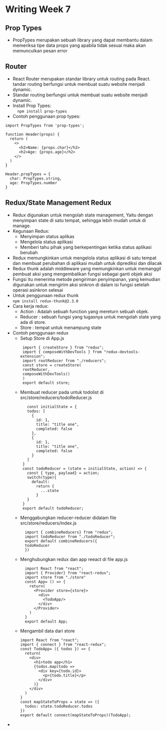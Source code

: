 # Writing Week 7
## Prop Types
- PropTypes merupakan sebuah library yang dapat membantu dalam memeriksa tipe data props yang apabila tidak sesuai maka akan memunculkan pesan error

## Router
- React Router merupakan standar library untuk routing pada React. tandar routing berfungsi untuk membuat suatu website menjadi dynamic.
- Standar routing berfungsi untuk membuat suatu website menjadi dynamic.
- Install Prop Types:<br>
`  npm install prop-types`
- Contoh penggunaan prop types:
```
import PropTypes from 'prop-types';

function Header(props) {
  return (
    <>
      <h2>Name: {props.char}</h2>
      <h2>Age: {props.age}</h2>
    </>
  )
}

Header.propTypes = {
  char: PropTypes.string,
  age: PropTypes.number
}
```
## Redux/State Management Redux
- Redux digunakan untuk mengolah state management, Yaitu dengan menyimpan state di satu tempat, sehingga lebih mudah untuk di manage.
- Kegunaan Redux:
  - Menyimpan status aplikas
  - Mengelola status aplikasi 
  - Memberi tahu pihak yang berkepentingan ketika status aplikasi berubah
- Redux memungkinkan untuk mengelola status aplikasi di satu tempat dan membuat perubahan di aplikasi mudah untuk diprediksi dan dilacak
- Redux thunk adalah middleware yang memungkinkan untuk memanggil pembuat aksi yang mengembalikan fungsi sebagai ganti objek aksi
- Fungsi itu menerima metode pengiriman penyimpanan, yang kemudian digunakan untuk mengirim aksi sinkron di dalam isi fungsi setelah operasi asinkron selesai
- Untuk penggunaan redux thunk <br>
  `npm install redux-thunk@2.3.0`
- Cara kerja redux:<br>
  - Action : Adalah sebuah function yang mereturn sebuah objek.
  - Reducer : sebuah fungsi yang tugasnya untuk mengolah state yang ada di store.
  - Store : tempat untuk menampung state
- Contoh penggunaan redux
  - Setup   Store di App.js
    ```
     import { createStore } from "redux";
     import { composeWithDevTools } from "redux-devtools-extension";
     import rootReducer from "./reducers"; 
     const store = createStore(
     rootReducer,
     composeWithDevTools()
     )
     export default store;
    ```
  - Membuat reducer pada untuk todolist di src/store/reducers/todoReducer.js
    ```
       const initialState = {
       todos: [
         {
           id: 1,
           title: "title one",
           completed: false
         },
         {
           id: 1,
           title: "title one",
           completed: false
         }
       ]
     }
     const todoReducer = (state = initialState, action) => {
       const { type, payload} = action;
       switch(type){
         default:
           return {
             ...state
           }
       }
     }
     export default todoReducer;
    ```
  - Menggabungkan reducer-reducer didalam file src/store/reducers/index.js
    ```
      import { combineReducers} from "redux";
      import todoReducer from "./todoReducer";
      export default combineReducers({
      todoReducer
      })
    ```
  - Menghubungkan redux dan app reeact di file app.js
    ```
      import React from "react";
      import { Provider} from "react-redux";
      import store from "./store"
      const App= () => {
        return(
          <Provider store={store}>
            <div>
              <TodoApp/>
            </div>
          </Provider>
        )
      }
      export default App;
    ```
  - Mengambil data dari store
    ```
    import React from "react";
    import { connect } from "react-redux";
    const TodoApp= ({ todos }) => {
      return(
        <div>
          <h1>todo app</h1>
          {todos.map(todo =>
            <div key={todo.id}>
              <p>{todo.title}</p>
            </div>
          )}
        </div>
      )
    }
    const mapStateToProps = state => ({
      todos: state.todoReducer.todos
    })
    export default connect(mapStateToProps)(TodoApp);
    ```
- 
